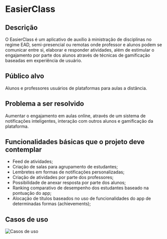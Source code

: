 # EasierClass

## Descrição
O EasierClass é um aplicativo de auxílio à ministração de disciplinas no regime EAD, semi-presencial ou remotas onde professor e alunos podem se comunicar entre si, elaborar e responder atividades, além de estimular o engajamento por parte dos alunos através de técnicas de gamificação baseadas em experiência de usuário.

## Público alvo
Alunos e professores usuários de plataformas para aulas a distância.

## Problema a ser resolvido
Aumentar o engajamento em aulas online, através de um sistema de notificações inteligentes, interação com outros alunos e gamificação da plataforma.

## Funcionalidades básicas que o projeto deve contemplar
- Feed de atividades;
- Criação de salas para agrupamento de estudantes;
- Lembretes em formas de notificações personalizadas;
- Criação de atividades por parte dos professores;
- Possibilidade de anexar resposta por parte dos alunos;
- Ranking comparativo de desempenho dos estudantes baseado na pontuação do app;
- Alocação de títulos baseados no uso de funcionalidades do app de determinadas formas (achievements);

## Casos de uso
![Casos de uso](https://magnoazneto.github.com/easierclass/files/EasierClass_UseCases.png)


